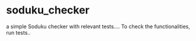 soduku_checker
=============

a simple Soduku checker with relevant tests....
To check the functionalities, run tests..
